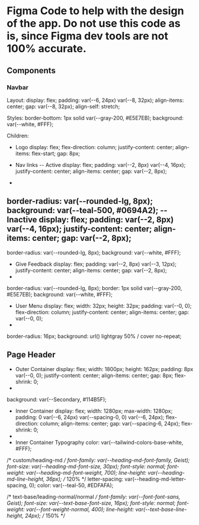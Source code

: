 # Figma Code to help with the design of the app. Do not use this code as is, since Figma dev tools are not 100% accurate.

## Components

### Navbar

Layout:
display: flex;
padding: var(--6, 24px) var(--8, 32px);
align-items: center;
gap: var(--8, 32px);
align-self: stretch;

Styles:
border-bottom: 1px solid var(--gray-200, #E5E7EB);
background: var(--white, #FFF);

Children:

- Logo
display: flex;
flex-direction: column;
justify-content: center;
align-items: flex-start;
gap: 8px;

- Nav links
-- Active
display: flex;
padding: var(--2, 8px) var(--4, 16px);
justify-content: center;
align-items: center;
gap: var(--2, 8px);
-
border-radius: var(--rounded-lg, 8px);
background: var(--teal-500, #0694A2);
-- Inactive
display: flex;
padding: var(--2, 8px) var(--4, 16px);
justify-content: center;
align-items: center;
gap: var(--2, 8px);
-
border-radius: var(--rounded-lg, 8px);
background: var(--white, #FFF);

- Give Feedback
display: flex;
padding: var(--2, 8px) var(--3, 12px);
justify-content: center;
align-items: center;
gap: var(--2, 8px);
-
border-radius: var(--rounded-lg, 8px);
border: 1px solid var(--gray-200, #E5E7EB);
background: var(--white, #FFF);

- User Menu
display: flex;
width: 32px;
height: 32px;
padding: var(--0, 0);
flex-direction: column;
justify-content: center;
align-items: center;
gap: var(--0, 0);
-
border-radius: 16px;
background: url(<path-to-image>) lightgray 50% / cover no-repeat;


## Page Header

- Outer Container
display: flex;
width: 1800px;
height: 162px;
padding: 8px var(--0, 0);
justify-content: center;
align-items: center;
gap: 8px;
flex-shrink: 0;
-
background: var(--Secondary, #114B5F);

- Inner Container
display: flex;
width: 1280px;
max-width: 1280px;
padding: 0 var(--6, 24px) var(--spacing-0, 0) var(--6, 24px);
flex-direction: column;
align-items: center;
gap: var(--spacing-6, 24px);
flex-shrink: 0;
-
- Inner Container Typography
color: var(--tailwind-colors-base-white, #FFF);

/* custom/heading-md */
font-family: var(--heading-md-font-family, Geist);
font-size: var(--heading-md-font-size, 30px);
font-style: normal;
font-weight: var(--heading-md-font-weight, 700);
line-height: var(--heading-md-line-height, 36px); /* 120% */
letter-spacing: var(--heading-md-letter-spacing, 0);
color: var(--teal-50, #EDFAFA);

/* text-base/leading-normal/normal */
font-family: var(--font-font-sans, Geist);
font-size: var(--text-base-font-size, 16px);
font-style: normal;
font-weight: var(--font-weight-normal, 400);
line-height: var(--text-base-line-height, 24px); /* 150% */
